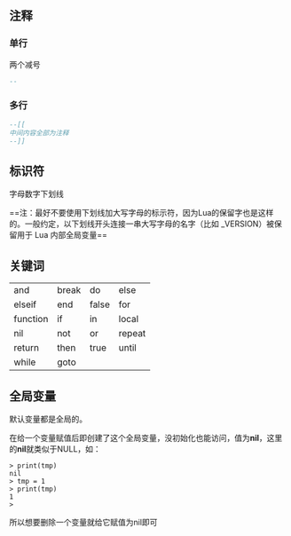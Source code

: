 ## 注释

### 单行

两个减号

```lua
--
```

### 多行

```lua
--[[
中间内容全部为注释
--]]
```

## 标识符

字母数字下划线

==注：最好不要使用下划线加大写字母的标示符，因为Lua的保留字也是这样的。一般约定，以下划线开头连接一串大写字母的名字（比如 _VERSION）被保留用于 Lua 内部全局变量==

## 关键词
|          |       |       |        |
| -------- | ----- | ----- | ------ |
| and      | break | do    | else   |
| elseif   | end   | false | for    |
| function | if    | in    | local  |
| nil      | not   | or    | repeat |
| return   | then  | true  | until  |
| while    | goto  |       |        |

## 全局变量

默认变量都是全局的。

在给一个变量赋值后即创建了这个全局变量，没初始化也能访问，值为**nil**，这里的**nil**就类似于NULL，如：

```shell
> print(tmp)
nil
> tmp = 1
> print(tmp)
1
>
```

所以想要删除一个变量就给它赋值为nil即可